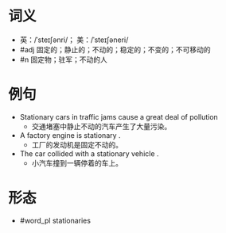 # 词义
- 英：/ˈsteɪʃənri/； 美：/ˈsteɪʃəneri/
- #adj 固定的；静止的；不动的；稳定的；不变的；不可移动的
- #n 固定物；驻军；不动的人
# 例句
- Stationary cars in traffic jams cause a great deal of pollution
	- 交通堵塞中静止不动的汽车产生了大量污染。
- A factory engine is stationary .
	- 工厂的发动机是固定不动的。
- The car collided with a stationary vehicle .
	- 小汽车撞到一辆停着的车上。
# 形态
- #word_pl stationaries
